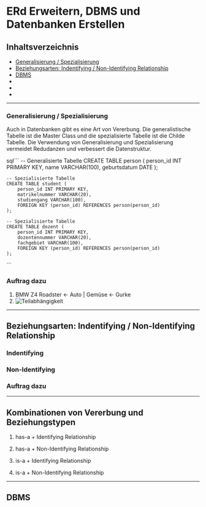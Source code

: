 # ERd Erweitern, DBMS und Datenbanken Erstellen

## Inhaltsverzeichnis

* [Generalisierung / Spezialisierung](generalisierung-/-spezialisierung)
* [Beziehungsarten: Indentifying / Non-Identifying Relationship](#beziehungsarten:-indentifying-/-non-identifying-relationship)
* [DBMS](#dbms)
* [](#)
* [](#)
* [](#)

---

### Generalisierung / Spezialisierung

Auch in Datenbanken gibt es eine Art von Vererbung. Die generalistische Tabelle ist die Master Class und die spezialisierte Tabelle ist die Childe Tabelle. Die Verwendung von Generalisierung und Spezialisierung vermeidet Redudanzen und verbessert die Datenstruktur.

sql´´´
    -- Generalisierte Tabelle
    CREATE TABLE person (
        person_id INT PRIMARY KEY,
        name VARCHAR(100),
        geburtsdatum DATE
    );

    -- Spezialisierte Tabelle
    CREATE TABLE student (
        person_id INT PRIMARY KEY,
        matrikelnummer VARCHAR(20),
        studiengang VARCHAR(100),
        FOREIGN KEY (person_id) REFERENCES person(person_id)
    );

    -- Spezialisierte Tabelle
    CREATE TABLE dozent (
        person_id INT PRIMARY KEY,
        dozentennummer VARCHAR(20),
        fachgebiet VARCHAR(100),
        FOREIGN KEY (person_id) REFERENCES person(person_id)
    );
´´´

### Auftrag dazu

1. BMW Z4 Roadster <- Auto   |   Gemüse <- Gurke
4. ![Teilabhängigkeit](c:\Users\lukag\Documents\GitHub\TBZ_m164_PortFolio_Luk_Gru\ki-antwort-generalisierung-und-spezifizierung.jpg) 

---

## Beziehungsarten: Indentifying / Non-Identifying Relationship



### Indentifying



### Non-Identifying



### Auftrag dazu

---

## Kombinationen von Vererbung und Beziehungstypen

1. has-a + Identifying Relationship

2. has-a + Non-Identifying Relationship

3. is-a + Identifying Relationship

4. is-a + Non-Identifying Relationship


---

## DBMS


